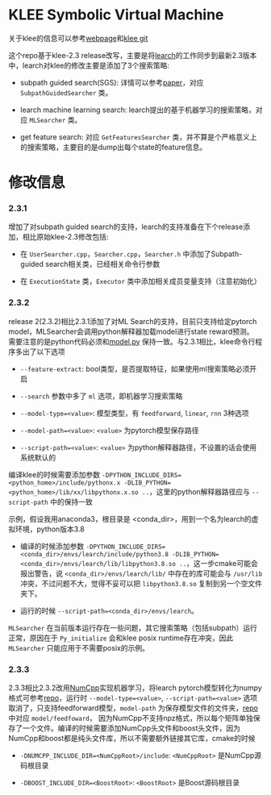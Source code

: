 KLEE Symbolic Virtual Machine
=============================

关于klee的信息可以参考[webpage](http://klee.github.io/)和[klee git](https://github.com/klee/klee)

这个repo基于klee-2.3 release改写，主要是将[learch](https://github.com/eth-sri/learch)的工作同步到最新2.3版本中，learch对klee的修改主要是添加了3个搜索策略:

- subpath guided search(SGS): 详情可以参考[paper](https://www.cs.ucdavis.edu/~su/publications/oopsla13-pgse.pdf)，对应 `SubpathGuidedSearcher` 类。

- learch machine learning search: learch提出的基于机器学习的搜索策略，对应 `MLSearcher` 类。

- get feature search: 对应 `GetFeaturesSearcher` 类，并不算是个严格意义上的搜索策略，主要目的是dump出每个state的feature信息。


# 修改信息

### 2.3.1

增加了对subpath guided search的支持，learch的支持准备在下个release添加，相比原始klee-2.3修改包括:

- 在 `UserSearcher.cpp`，`Searcher.cpp`，`Searcher.h` 中添加了Subpath-guided search相关类，已经相关命令行参数

- 在 `ExecutionState` 类，`Executor` 类中添加相关成员变量支持（注意初始化）

### 2.3.2

release 2(2.3.2)相比2.3.1添加了对ML Search的支持，目前只支持给定pytorch model，MLSearcher会调用python解释器加载model进行state reward预测。
需要注意的是python代码必须和[model.py](https://github.com/eth-sri/learch/blob/master/learch/model.py) 保持一致。与2.3.1相比，klee命令行程序多出了以下选项

- `--feature-extract`: bool类型，是否提取特征，如果使用ml搜索策略必须开启

- `--search` 参数中多了 `ml` 选项，即机器学习搜索策略

- `--model-type=<value>`: 模型类型，有 `feedforward`, `linear`, `rnn` 3种选项

- `--model-path=<value>`: `<value>` 为pytorch模型保存路径

- `--script-path=<value>`: `<value>` 为python解释器路径，不设置的话会使用系统默认的

编译klee的时候需要添加参数 `-DPYTHON_INCLUDE_DIRS=<python_home>/include/pythonx.x -DLIB_PYTHON=<python_home>/lib/xx/libpythonx.x.so ..`，这里的python解释器路径应与 `--script-path` 中的保持一致

示例，假设我用anaconda3，根目录是 <conda_dir>，用到一个名为learch的虚拟环境，python版本3.8

- 编译的时候添加参数 `-DPYTHON_INCLUDE_DIRS=<conda_dir>/envs/learch/include/python3.8 -DLIB_PYTHON=<conda_dir>/envs/learch/lib/libpython3.8.so ..`，这一步cmake可能会报出警告，说 `<conda_dir>/envs/learch/lib/` 中存在的库可能会与 `/usr/lib` 冲突，不过问题不大，觉得不妥可以把 `libpython3.8.so` 复制到另一个空文件夹下。

- 运行的时候 `--script-path=<conda_dir>/envs/learch`。

`MLSearcher` 在当前版本运行存在一些问题，其它搜索策略（包括subpath）运行正常，原因在于 `Py_initialize` 会和klee posix runtime存在冲突，因此 `MLSearcher` 只能应用于不需要posix的示例。

### 2.3.3

2.3.3相比2.3.2改用[NumCpp](https://github.com/dpilger26/NumCpp/)实现机器学习，将learch pytorch模型转化为numpy格式可参考[repo](https://github.com/for-just-we/numpyLearch)，运行时 `--model-type=<value>`, `--script-path=<value>` 选项取消了，只支持feedforward模型，`model-path` 为保存模型文件的文件夹，[repo](https://github.com/for-just-we/numpyLearch)中对应 `model/feedfoward`， 因为NumCpp不支持npz格式，所以每个矩阵单独保存了一个文件。编译的时候需要添加NumCpp头文件和boost头文件，因为NumCpp和boost都是纯头文件库，所以不需要额外链接其它库，cmake的时候

- `-DNUMCPP_INCLUDE_DIR=<NumCppRoot>/include`: `<NumCppRoot>` 是NumCpp源码根目录

- `-DBOOST_INCLUDE_DIR=<BoostRoot>`: `<BoostRoot>` 是Boost源码根目录
